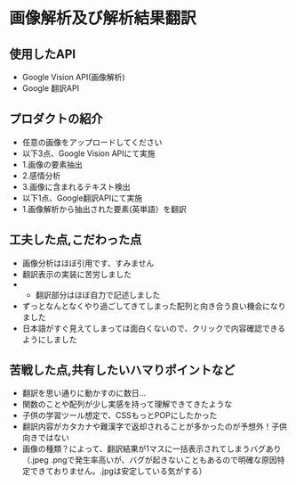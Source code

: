 # 画像解析及び解析結果翻訳
## 使用したAPI
- Google Vision API(画像解析)
- Google 翻訳API

## プロダクトの紹介
- 任意の画像をアップロードしてください
- 以下3点、Google Vision APIにて実施
- 1.画像の要素抽出
- 2.感情分析
- 3.画像に含まれるテキスト検出
- 以下1点、Google翻訳APIにて実施
- 1.画像解析から抽出された要素(英単語）を翻訳

## 工夫した点,こだわった点
- 画像分析はほぼ引用です、すみません
- 翻訳表示の実装に苦労しました
- - 翻訳部分はほぼ自力で記述しました
- ずっとなんとなくやり過ごしてきてしまった配列と向き合う良い機会になりました
- 日本語がすぐ見えてしまっては面白くないので、クリックで内容確認できるようにしました
## 苦戦した点,共有したいハマりポイントなど
- 翻訳を思い通りに動かすのに数日...
- 関数のことや配列が少し実感を持って理解できてきたような
- 子供の学習ツール想定で、CSSもっとPOPにしたかった
- 翻訳内容がカタカナや難漢字で返却されることが多かったのが予想外！子供向きではない
- 画像の種類？によって、翻訳結果が1マスに一括表示されてしまうバグあり（.jpeg .pngで発生率高いが、バグが起きないこともあるので明確な原因特定できておりません。.jpgは安定している気がする）
